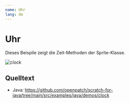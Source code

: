 ```yaml
---
name: Uhr
lang: de
---
```


# Uhr

Dieses Beispile zeigt die Zeit-Methoden der Sprite-Klasse.

![clock](/assets/clock.gif)

## Quelltext 

- Java: https://github.com/openpatch/scratch-for-java/tree/main/src/examples/java/demos/clock
